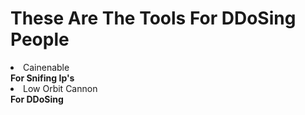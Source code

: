 <h1><b>These Are The Tools For DDoSing People</b></h1>
<li>Cainenable</li><b>For Snifing Ip's</b>
<li>Low Orbit Cannon</li><b>For DDoSing</b>
